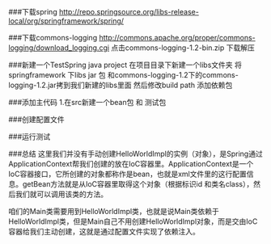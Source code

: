###下载spring 
http://repo.springsource.org/libs-release-local/org/springframework/spring/

###下载commons-logging
http://commons.apache.org/proper/commons-logging/download_logging.cgi 点击commons-logging-1.2-bin.zip 下载解压

###新建一个TestSpring java project
在项目目录下新建一个libs文件夹 将springframework 下libs jar 包 和commons-logging-1.2下的commons-logging-1.2.jar拷到我们新建的libs里面 然后修改build path 添加依赖包

###添加主代码
1.在src新建一个bean包 和 测试包

###创建配置文件

###运行测试

###总结
这里我们并没有手动创建HelloWorldImpl的实例（对象），是Spring通过ApplicationContext帮我们创建的放在IoC容器里。ApplicationContext是一个IoC容器接口，它所创建的对象都称作是bean，也就是xml文件里的这行配置信息。getBean方法就是从IoC容器里取得这个对象（根据标识id 和类名class），然后我们就可以调用该类的方法。

咱们的Main类需要用到HelloWorldImpl类，也就是说Main类依赖于HelloWorldImpl类，但是Main自己不用创建HelloWorldImpl对象，而是交由IoC容器给我们主动创建，这就是通过配置文件实现了依赖注入。